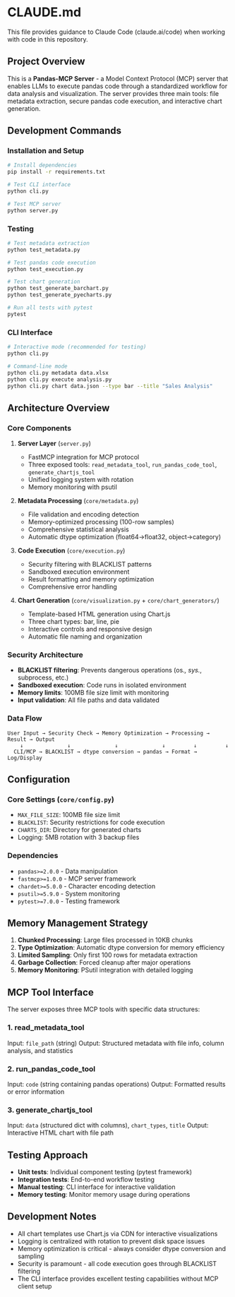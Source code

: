 # CLAUDE.md

This file provides guidance to Claude Code (claude.ai/code) when working with code in this repository.

## Project Overview

This is a **Pandas-MCP Server** - a Model Context Protocol (MCP) server that enables LLMs to execute pandas code through a standardized workflow for data analysis and visualization. The server provides three main tools: file metadata extraction, secure pandas code execution, and interactive chart generation.

## Development Commands

### Installation and Setup
```bash
# Install dependencies
pip install -r requirements.txt

# Test CLI interface
python cli.py

# Test MCP server
python server.py
```

### Testing
```bash
# Test metadata extraction
python test_metadata.py

# Test pandas code execution  
python test_execution.py

# Test chart generation
python test_generate_barchart.py
python test_generate_pyecharts.py

# Run all tests with pytest
pytest
```

### CLI Interface
```bash
# Interactive mode (recommended for testing)
python cli.py

# Command-line mode
python cli.py metadata data.xlsx
python cli.py execute analysis.py
python cli.py chart data.json --type bar --title "Sales Analysis"
```

## Architecture Overview

### Core Components

1. **Server Layer** (`server.py`)
   - FastMCP integration for MCP protocol
   - Three exposed tools: `read_metadata_tool`, `run_pandas_code_tool`, `generate_chartjs_tool`
   - Unified logging system with rotation
   - Memory monitoring with psutil

2. **Metadata Processing** (`core/metadata.py`)
   - File validation and encoding detection
   - Memory-optimized processing (100-row samples)
   - Comprehensive statistical analysis
   - Automatic dtype optimization (float64→float32, object→category)

3. **Code Execution** (`core/execution.py`)
   - Security filtering with BLACKLIST patterns
   - Sandboxed execution environment
   - Result formatting and memory optimization
   - Comprehensive error handling

4. **Chart Generation** (`core/visualization.py` + `core/chart_generators/`)
   - Template-based HTML generation using Chart.js
   - Three chart types: bar, line, pie
   - Interactive controls and responsive design
   - Automatic file naming and organization

### Security Architecture

- **BLACKLIST filtering**: Prevents dangerous operations (os.*, sys.*, subprocess, etc.)
- **Sandboxed execution**: Code runs in isolated environment
- **Memory limits**: 100MB file size limit with monitoring
- **Input validation**: All file paths and data validated

### Data Flow

```
User Input → Security Check → Memory Optimization → Processing → Result → Output
    ↓              ↓              ↓              ↓         ↓         ↓
  CLI/MCP → BLACKLIST → dtype conversion → pandas → Format → Log/Display
```

## Configuration

### Core Settings (`core/config.py`)
- `MAX_FILE_SIZE`: 100MB file size limit
- `BLACKLIST`: Security restrictions for code execution
- `CHARTS_DIR`: Directory for generated charts
- Logging: 5MB rotation with 3 backup files

### Dependencies
- `pandas>=2.0.0` - Data manipulation
- `fastmcp>=1.0.0` - MCP server framework
- `chardet>=5.0.0` - Character encoding detection
- `psutil>=5.9.0` - System monitoring
- `pytest>=7.0.0` - Testing framework

## Memory Management Strategy

1. **Chunked Processing**: Large files processed in 10KB chunks
2. **Type Optimization**: Automatic dtype conversion for memory efficiency
3. **Limited Sampling**: Only first 100 rows for metadata extraction
4. **Garbage Collection**: Forced cleanup after major operations
5. **Memory Monitoring**: PSutil integration with detailed logging

## MCP Tool Interface

The server exposes three MCP tools with specific data structures:

### 1. read_metadata_tool
Input: `file_path` (string)
Output: Structured metadata with file info, column analysis, and statistics

### 2. run_pandas_code_tool  
Input: `code` (string containing pandas operations)
Output: Formatted results or error information

### 3. generate_chartjs_tool
Input: `data` (structured dict with columns), `chart_types`, `title`
Output: Interactive HTML chart with file path

## Testing Approach

- **Unit tests**: Individual component testing (pytest framework)
- **Integration tests**: End-to-end workflow testing
- **Manual testing**: CLI interface for interactive validation
- **Memory testing**: Monitor memory usage during operations

## Development Notes

- All chart templates use Chart.js via CDN for interactive visualizations
- Logging is centralized with rotation to prevent disk space issues
- Memory optimization is critical - always consider dtype conversion and sampling
- Security is paramount - all code execution goes through BLACKLIST filtering
- The CLI interface provides excellent testing capabilities without MCP client setup